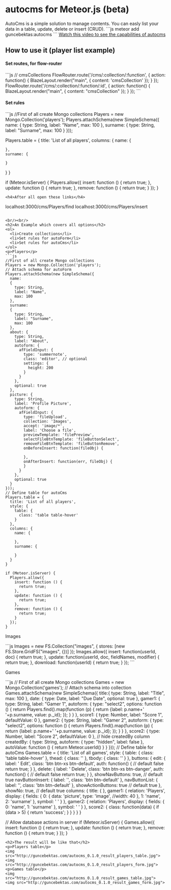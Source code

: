 <h1>autocms for Meteor.js (beta)</h1>
AutoCms is a simple solution to manage contents. You can easly list your data in a table, update, delete or insert (CRUD).
```js
meteor add guncebektas:autocms
```
<a href="https://youtu.be/uo1ju2qzL90">Watch this video to see the capabilities of autocms</a>

<h2>How to use it (player list example)</h2>
<h4>Set routes, for flow-router</h4>
```js
// cmsCollections
FlowRouter.route('/cms/:collection/:function', {
  action: function() {
    BlazeLayout.render("main", {
      content: 'cmsCollection'
    });
  }
});
FlowRouter.route('/cms/:collection/:function/:id', {
  action: function() {
    BlazeLayout.render("main", {
      content: "cmsCollection"
    });
  }
});
```
<h4>Set rules</h4>
```js
//First of all create Mongo collections
Players = new Mongo.Collection('players');
Players.attachSchema(new SimpleSchema({
  name:
  {
    type: String,
    label: "Name",
    max: 100
  },
  surname:
  {
    type: String,
    label: "Surname",
    max: 100
  }
}));

Players.table = {
  title: 'List of all players',
  columns: {
    name: {

    },
    surname: {

    }
  }
}

if (Meteor.isServer) {
  Players.allow({
    insert: function () {
      return true;
    },
    update: function () {
      return true;
    },
    remove: function () {
      return true;
    }
  });
}
```
<h4>After all open these links</h4>
```
localhost:3000/cms/Players/find
localhost:3000/cms/Players/insert
```

<br/><br/>
<h2>An Example which covers all options</h2>
<ol>
  <li>Create collections</li>
  <li>Set rules for autoForm</li>
  <li>Set rules for autoCms</li>
</ol>
<p>Players</p>
```js
//First of all create Mongo collections
Players = new Mongo.Collection('players');
// Attach schema for autoForm
Players.attachSchema(new SimpleSchema({
  name:
  {
    type: String,
    label: "Name",
    max: 100
  },
  surname:
  {
    type: String,
    label: "Surname",
    max: 100
  },
  about: {
    type: String,
    label: "About",
    autoform: {
      afFieldInput: {
        type: 'summernote',
        class: 'editor', // optional
        settings: {
          height: 200
        }
      }
    },
    optional: true
  },
  picture: {
    type: String,
    label: 'Profile Picture',
    autoform: {
      afFieldInput: {
        type: 'fileUpload',
        collection: 'Images',
        accept: 'image/*',
        label: 'Choose a file',
        previewTemplate: 'filePreview',
        selectFileBtnTemplate: 'fileButtonSelect',
        removeFileBtnTemplate: 'fileButtonRemove',
        onBeforeInsert: function(fileObj) {

        },
        onAfterInsert: function(err, fileObj) {
        }
      }
    },
    optional: true
  }
}));
// Define table for autoCms
Players.table = {
  title: 'List of all players',
  style: {
    table: {
      class: 'table table-hover'
    }
  },
  columns: {
    name: {

    },
    surname: {

    }
  }
}

if (Meteor.isServer) {
  Players.allow({
    insert: function () {
      return true;
    },
    update: function () {
      return true;
    },
    remove: function () {
      return true;
    }
  });
}
```
<p>Images</p>
```js
Images = new FS.Collection("images", {
  stores: [new FS.Store.GridFS("images", {})]
});
Images.allow({
  insert: function(userId, doc) {
    return true;
  },
  update: function(userId, doc, fieldNames, modifier) {
    return true;
  },
  download: function(userId) {
    return true;
  }
});
```
<p>Games</p>
```js
// First of all create Mongo collections
Games = new Mongo.Collection('games');
// Attach schema into collection
Games.attachSchema(new SimpleSchema({
  title:{
    type: String,
    label: "Title",
    max: 100
  },
  date:
  {
    type: Date,
    label: "Due Date",
    optional: true
  },
  gamer1:
  {
    type: String,
    label: "Gamer 1",
    autoform: {
      type: "select2",
      options: function () {
        return Players.find().map(function (p) {
            return {label: p.name+' '+p.surname, value: p._id};
        });
      }
    }
  },
  score1:
  {
    type: Number,
    label: "Score 1",
    defaultValue: 0
  },
  gamer2:
  {
    type: String,
    label: "Gamer 2",
    autoform: {
      type: "select2",
      options: function () {
        return Players.find().map(function (p) {
            return {label: p.name+' '+p.surname, value: p._id};
        });
      }
    }
  },
  score2:
  {
    type: Number,
    label: "Score 2",
    defaultValue: 0
  },
  // hide createdBy column
  createdBy: {
    type: String,
    autoform: {
        type: "hidden",
        label: false
    },
    autoValue: function () { 
      return Meteor.userId() 
    }
  }
}));
// Define table for autoCms
Games.table = {
  title: 'List of all games',
  style: {
    table: {
      class: 'table table-hover'
    },
    thead: {
      class: ''
    },
    tbody: {
      class: ''
    }
  },
  buttons: {
    edit: {
      label: '<i class="fa fa-pencil-square-o" alt="Edit"></i> Edit',
      class: 'btn btn-xs btn-default',
      auth: function() {    // default false
        return true; 
      }
    },  
    delete: {
      label: '<i class="fa fa-trash" alt="Delete"></i> Delete',
      class: 'btn btn-xs btn-danger',
      auth: function() {    // default false
        return true; 
      }
    },
    showNavButtons: true,    // default true
    navButtonInsert: {
      label: '<i class="fa fa-plus"></i>',
      class: 'btn btn-default'
    },
    navButtonList: {
      label: '<i class="fa fa-list"></i>',
      class: 'btn btn-default'
    },
    showActionButtons: true  // default true
  },
  showNo: true,  // default true
  columns: {
    title: {
    },
    gamer1: {
      relation: 'Players',
      display: {
        fields: {
          0: {
            data: 'picture',
            type: 'image',
            //width: 40
          },
          1: 'name',
          2: 'surname'
        }, 
        symbol: ' '
      }
    },
    gamer2: {
      relation: 'Players',
      display: {
        fields: {
          0: 'name',
          1: 'surname'
        }, 
        symbol: ' '
      }
    },
    score2: {
      class: function(data) {
        if (data > 5) {
            return 'success';
        }
      }
    }
  }
}

// Allow database actions in server
if (Meteor.isServer) {
  Games.allow({
    insert: function () {
      return true;
    },
    update: function () {
      return true;
    },
    remove: function () {
      return true;
    }
  });
}
```
<h2>The result will be like that</h2>
<p>Players table</p>
<img src="http://guncebektas.com/autocms_0.1.0_result_players_table.jpg">
<img src="http://guncebektas.com/autocms_0.1.0_result_players_form.jpg">
<p>Games table</p>
<img src="http://guncebektas.com/autocms_0.1.0_result_games_table.jpg">
<img src="http://guncebektas.com/autocms_0.1.0_result_games_form.jpg">
